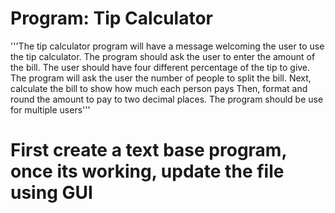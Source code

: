 # Program: Tip Calculator
'''The tip calculator program will have a message welcoming the user to use the tip calculator.
The program should ask the user to enter the amount of the bill. 
The user should have four different percentage of the tip to give.
The program will ask the user the number of people to split the bill.
Next, calculate the bill to show how much each person pays
Then, format and round the amount to pay to two decimal places.
The program should be use for multiple users'''
# First create a text base program, once its working, update the file using GUI
